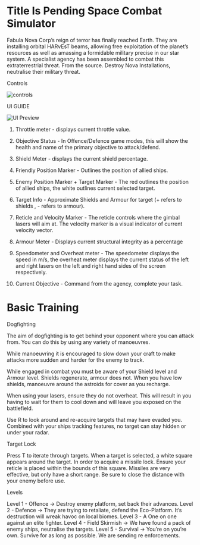 # Title Is Pending Space Combat Simulator

Fabula Nova Corp’s reign of terror has finally reached Earth. They are installing orbital HARvEsT beams, allowing free exploitation of the planet’s resources as well as amassing a formidable military precise in our star system. A specialist agency has been assembled to combat this extraterrestrial threat. From the source. Destroy Nova Installations, neutralise their military threat.

Controls

![controls](https://imgur.com/a/bjfgk5U)

UI GUIDE

![UI Preview](https://imgur.com/a/kTyI5Wc)

1. Throttle meter - displays current throttle value.

2. Objective Status - In Offence/Defence game modes, this will show the health and name of the primary objective to attack/defend.

3. Shield Meter - displays the current shield percentage.

4. Friendly Position Marker - Outlines the position of allied ships.

5. Enemy Position Marker + Target Marker -  The red outlines the position of allied ships, the white outlines current selected target.

6. Target Info - Approximate Shields and Armour for target (+ refers to shields , - refers to armour).

7. Reticle and Velocity Marker - The reticle controls where the gimbal lasers will aim at. The velocity marker is a visual indicator of current velocity vector.

8. Armour Meter - Displays current structural integrity as a percentage 

9. Speedometer and Overheat meter - The speedometer displays the speed in m/s, the overheat meter displays the current status of the left and right lasers on the left and right hand sides of the screen respectively.

10. Current Objective - Command from the agency, complete your task.


# Basic Training 

Dogfighting

The aim of dogfighting is to get behind your opponent where you can attack from. You can do this by using any variety of manoeuvres. 

While manoeuvring it is encouraged to slow down your craft to make attacks more sudden and harder for the enemy to track.

While engaged in combat you must be aware of your Shield level and Armour level. 
Shields regenerate, armour does not. When you have low shields, manoeuvre around the astroids for cover as you recharge.

When using your lasers, ensure they do not overheat. This will result in you having to wait for them to cool down and will leave you exposed on the battlefield.

Use R to look around and re-acquire targets that may have evaded you. Combined with your ships tracking features, no target can stay hidden or under your radar.

Target Lock 

Press T to iterate through targets. 
When a target is selected, a white square appears around the target. 
In order to acquire a missile lock. Ensure your reticle is placed  within the bounds of this square. Missiles are very effective, but only have a short range. Be sure to close the distance with your enemy before use.

Levels 

Level 1 - Offence -> Destroy enemy platform, set back their advances.
Level 2 - Defence -> They are trying to retaliate, defend the Eco-Platform. It’s destruction will wreak havoc on local biomes.
Level 3 - A One on one against an elite fighter.
Level 4 - Field Skirmish -> We have found a pack of enemy ships, neutralise the targets.
Level 5 - Survival -> You’re on you’re own. Survive for as long as possible. We are sending re enforcements.

